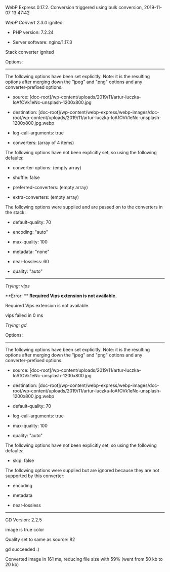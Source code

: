 WebP Express 0.17.2. Conversion triggered using bulk conversion, 2019-11-07 13:47:42

*WebP Convert 2.3.0*  ignited.
- PHP version: 7.2.24
- Server software: nginx/1.17.3

Stack converter ignited

Options:
------------
The following options have been set explicitly. Note: it is the resulting options after merging down the "jpeg" and "png" options and any converter-prefixed options.
- source: [doc-root]/wp-content/uploads/2019/11/artur-luczka-loAfOVk1eNc-unsplash-1200x800.jpg
- destination: [doc-root]/wp-content/webp-express/webp-images/doc-root/wp-content/uploads/2019/11/artur-luczka-loAfOVk1eNc-unsplash-1200x800.jpg.webp
- log-call-arguments: true
- converters: (array of 4 items)

The following options have not been explicitly set, so using the following defaults:
- converter-options: (empty array)
- shuffle: false
- preferred-converters: (empty array)
- extra-converters: (empty array)

The following options were supplied and are passed on to the converters in the stack:
- default-quality: 70
- encoding: "auto"
- max-quality: 100
- metadata: "none"
- near-lossless: 60
- quality: "auto"
------------


*Trying: vips* 

**Error: ** **Required Vips extension is not available.** 
Required Vips extension is not available.
vips failed in 0 ms

*Trying: gd* 

Options:
------------
The following options have been set explicitly. Note: it is the resulting options after merging down the "jpeg" and "png" options and any converter-prefixed options.
- source: [doc-root]/wp-content/uploads/2019/11/artur-luczka-loAfOVk1eNc-unsplash-1200x800.jpg
- destination: [doc-root]/wp-content/webp-express/webp-images/doc-root/wp-content/uploads/2019/11/artur-luczka-loAfOVk1eNc-unsplash-1200x800.jpg.webp
- default-quality: 70
- log-call-arguments: true
- max-quality: 100
- quality: "auto"

The following options have not been explicitly set, so using the following defaults:
- skip: false

The following options were supplied but are ignored because they are not supported by this converter:
- encoding
- metadata
- near-lossless
------------

GD Version: 2.2.5
image is true color
Quality set to same as source: 82
gd succeeded :)

Converted image in 161 ms, reducing file size with 59% (went from 50 kb to 20 kb)
